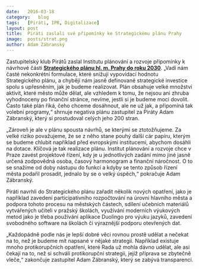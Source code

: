 ```yaml
---
date:	2016-03-18
category:	blog
tags:	[Piráti, IPR, Digitalizace]
layout:	post
title:	Piráti zaslali své připomínky ke Strategickému plánu Prahy
image:	posts/strat.png
author:	Adam Zábranský
---
```


Zastupitelský klub Pirátů zaslal Institutu plánování a rozvoje připomínky k návrhové části **[Strategického plánu hl. m. Prahy do roku 2030](http://www.iprpraha.cz/uploads/assets/strategicky_plan_navrh_02_2016_digitalni.pdf)**. „Vadí nám časté nekonkrétní formulace, které snižují vypovídací hodnotu Strategického plánu, a chybějí nám jasně definované strategické investice spolu s upřesněním, jak je budeme realizovat. Plán obsahuje velké množství aktivit, které město může dělat, ale vzhledem k tomu, že nejsou ani zhruba vyhodnoceny po finanční stránce, nevíme, jestli si je budeme moci dovolit. Často také plán říká, čeho chceme dosáhnout, ale ne už jak, a připomíná tak volební programy,“ shrnuje negativa plánu zastupitel za Piráty Adam Zábranský, který si prostudoval celých jeho 200 stran.

„Zároveň je ale v plánu spousta návrhů, se kterými se ztotožňujeme. Za velké riziko považujeme, že se z něho stane pouhý další cár papíru, kterým se budeme chlubit například před evropskými institucemi, abychom dosáhli na dotace. Klíčová je tak realizace plánu. Institut plánování a rozvoje chce v Praze zavést projektové řízení, kdy je u jednotlivých zadání mimo jiné jasně určená zodpovědná osoba, časový harmonogram a finanční náročnost. O to se snažíme od doby nástupu do funkcí a kdyby se tento způsob řízení města podařil prosadit, jednalo by se o velký úspěch,“ pokračuje Adam Zábranský.

Piráti navrhli do Strategického plánu zařadit několik nových opatření, jako je například zavedení participativního rozpočtování na úrovni hlavního města a podpora tohoto procesu na městských částech, sdílení učebních materiálů vytvářených učiteli v pražský školách, využívání moderních výukových metod jako je třeba používání aplikace Duolingo pro výuku jazyků, zavedení svobodného software na školách či výraznější podporu otevřených dat.

„Každopádně podle nás je lepší dobré věci rovnou prostě udělat a nečekat na to, než je budeme mít napsané v nějaké strategii. Například existuje mnoho protikorupčních opatření, které Rada už mohla dávno udělat, ale asi čekají na to, než si schválí protikorupční strategii, jejíž příprava se zbytečně vleče,“ zakončuje zastupitel Adam Zábranský, který se zabývá transparencí.



